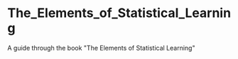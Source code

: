 # The_Elements_of_Statistical_Learning
A guide through the book "The Elements of Statistical Learning"
